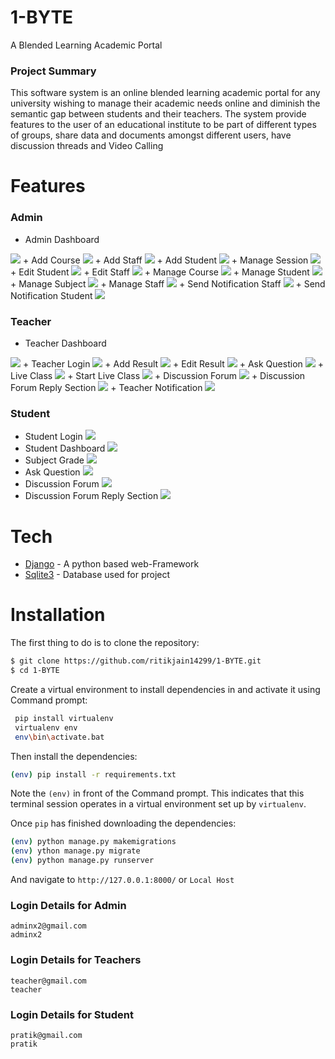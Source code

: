# 1-BYTE
A Blended Learning Academic Portal 

### Project Summary
This software system is an online blended learning academic portal for any university wishing to manage their academic needs online and diminish the semantic gap between students and their teachers.
The system provide features to the user of an educational institute to be part of different types of groups, share data and documents amongst different users, have discussion threads and Video Calling 

 
 # Features
 ### Admin
 + Admin Dashboard
  <img  src="https://github.com/ritikjain14299/1-BYTE/blob/main/screenshots/Admin_ss/Admin%20dashboard.png" >
 + Add Course
  <img  src="https://github.com/ritikjain14299/1-BYTE/blob/main/screenshots/Admin_ss/Add%20Course.png" >
+ Add Staff
 <img  src="https://github.com/ritikjain14299/1-BYTE/blob/main/screenshots/Admin_ss/Add%20staff.png">
+ Add Student
 <img  src="https://github.com/ritikjain14299/1-BYTE/blob/main/screenshots/Admin_ss/Add%20student.png">
+ Manage Session
 <img  src="https://github.com/ritikjain14299/1-BYTE/blob/main/screenshots/Admin_ss/Manage%20session.png" >
+ Edit Student
 <img  src="https://github.com/ritikjain14299/1-BYTE/blob/main/screenshots/Admin_ss/Edit%20student.png" >
+ Edit Staff
  <img  src="https://github.com/ritikjain14299/1-BYTE/blob/main/screenshots/Admin_ss/Edit%20staff.png" >
+ Manage Course 
  <img  src="https://github.com/ritikjain14299/1-BYTE/blob/main/screenshots/Admin_ss/Manage%20course.png" >
+ Manage Student
  <img  src="https://github.com/ritikjain14299/1-BYTE/blob/main/screenshots/Admin_ss/Manage%20student.png" >
+ Manage Subject
  <img  src="https://github.com/ritikjain14299/1-BYTE/blob/main/screenshots/Admin_ss/Manage%20subject.png" >
+ Manage Staff
 <img  src="https://github.com/ritikjain14299/1-BYTE/blob/main/screenshots/Admin_ss/Manage%20staff.png" >
+ Send Notification Staff
  <img  src="https://github.com/ritikjain14299/1-BYTE/blob/main/screenshots/Admin_ss/Send%20notification-%20Staff.png" >
+ Send Notification Student
  <img  src="https://github.com/ritikjain14299/1-BYTE/blob/main/screenshots/Admin_ss/Send%20notification%20-%20student.png" >


 ### Teacher
 + Teacher Dashboard
 <img  src="https://github.com/ritikjain14299/1-BYTE/blob/main/screenshots/Teacher_ss/Teacher%20Dashboard.png" >
+ Teacher Login
  <img  src="https://github.com/ritikjain14299/1-BYTE/blob/main/screenshots/Teacher_ss/Login.png" >
+ Add Result
  <img  src="https://github.com/ritikjain14299/1-BYTE/blob/main/screenshots/Teacher_ss/Add%20Results.png" >
+ Edit Result
  <img  src="https://github.com/ritikjain14299/1-BYTE/blob/main/screenshots/Teacher_ss/Edit%20Results.png" >
+ Ask Question
  <img  src="https://github.com/ritikjain14299/1-BYTE/blob/main/screenshots/Teacher_ss/Ask_question.png" >
+ Live Class
  <img  src="https://github.com/ritikjain14299/1-BYTE/blob/main/screenshots/Teacher_ss/Live%20Class.png" >
+ Start Live Class
  <img  src="https://github.com/ritikjain14299/1-BYTE/blob/main/screenshots/Teacher_ss/Start%20Live%20class.png">
+ Discussion Forum
  <img  src="https://github.com/ritikjain14299/1-BYTE/blob/main/screenshots/Teacher_ss/Discussion%20Forum.png" > 
+ Discussion Forum Reply Section
  <img  src="https://github.com/ritikjain14299/1-BYTE/blob/main/screenshots/Teacher_ss/Discussion%20forum%20-Reply%20Section.png" >
+ Teacher Notification
  <img  src="https://github.com/ritikjain14299/1-BYTE/blob/main/screenshots/Teacher_ss/Notification.png" >
 
 ### Student
+ Student Login
  <img  src="https://github.com/ritikjain14299/1-BYTE/blob/main/screenshots/Student_ss/Login.png" >
+ Student Dashboard 
  <img  src="https://github.com/ritikjain14299/1-BYTE/blob/main/screenshots/Student_ss/student%20dashboard.png" >
+ Subject Grade
  <img  src="https://github.com/ritikjain14299/1-BYTE/blob/main/screenshots/Student_ss/Grade%20card.png" >
+ Ask Question
  <img  src="https://github.com/ritikjain14299/1-BYTE/blob/main/screenshots/Student_ss/Ask_question.png" > 
+ Discussion Forum
  <img  src="https://github.com/ritikjain14299/1-BYTE/blob/main/screenshots/Student_ss/Discussion%20form.png" >
+ Discussion Forum Reply Section
  <img  src="https://github.com/ritikjain14299/1-BYTE/blob/main/screenshots/Student_ss/Discussion%20forum-%20Reply%20section.png" >

 # Tech
 + [Django](https://www.djangoproject.com/) - A python based web-Framework 
 + [Sqlite3](https://www.sqlite.org/) - Database used for project

# Installation

The first thing to do is to clone the repository:
```sh
$ git clone https://github.com/ritikjain14299/1-BYTE.git
$ cd 1-BYTE
```

Create a virtual environment to install dependencies in and activate it using Command prompt:

```sh
 pip install virtualenv
 virtualenv env
 env\bin\activate.bat
```

Then install the dependencies:

```sh
(env) pip install -r requirements.txt
```

Note the `(env)` in front of the Command prompt. This indicates that this terminal session operates in a virtual environment set up by `virtualenv`.

Once `pip` has finished downloading the dependencies:
```sh
(env) python manage.py makemigrations
(env) ython manage.py migrate
(env) python manage.py runserver
```
And navigate to `http://127.0.0.1:8000/` or `Local Host`

### Login Details for Admin 

```
adminx2@gmail.com
adminx2
```

### Login Details for Teachers 

```
teacher@gmail.com
teacher
```

### Login Details for Student

```
pratik@gmail.com
pratik
```





